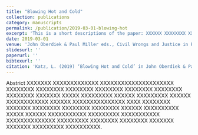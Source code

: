 ```yaml
---
title: "Blowing Hot and Cold"
collection: publications
category: manuscripts
permalink: /publication/2019-03-01-blowing-hot
excerpt: 'This is a short descriptions of the paper: XXXXXX XXXXXXXX XXXXXXXXXXX XXXXX XXXXXXX XXXXXXXXXXXXX XXXXXX XXXXXXXX XXXXXXXXX XXXXXXXXX XXXXXXXX XXXXXXXXX.'
date: 2019-03-01
venue: 'John Oberdiek & Paul Miller eds., Civil Wrongs and Justice in Private Law'
slidesurl: ''
paperurl: ''
bibtexurl: ''
citation: 'Katz, L. (2019) ‘Blowing Hot and Cold’ in John Oberdiek & Paul Miller eds., Civil Wrongs and Justice in Private Law (OUP)'
---
```

Abstrict XXXXXXX XXXXXXXXXXXXX XXXXXXXXXXXXXXXXXXXXX XXXXXXXX XXXXXXXX XXXXXXXX XXXXXXXX XXXXXXXX XXXXXXXX XXXXXXXX XXXXXXX XXXXX XXXXXXXXX XXXXXX XXXXXXXXX XXXXXX XXXXXXXXXXXX XXXXXX XXXXXXXXXXXXXXX XXXX XXXXXXXX XXXXXXX XXXXXXXX XXXXXXXX XXXXXXXX XXXXXX XXXXXXXXXX XXXXX XXXXXX XXXXXXXXXXX XXXXXXXXX XXXXXXXXXXX XXXXXXXXXXXXXX XXXXXXXXX XXXXXXXX XXXXXXXX XXXXXXX XXXXXXX XXXXXXXXX XXXXXXXXXX.
